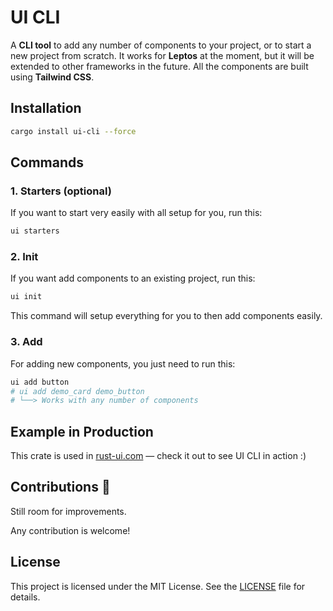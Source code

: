 # UI CLI

A **CLI tool** to add any number of components to your project, or to start a new project from scratch. 
It works for **Leptos** at the moment, but it will be extended to other frameworks in the future. 
All the components are built using **Tailwind CSS**.



## Installation

```bash
cargo install ui-cli --force
```


## Commands

### 1. Starters (optional)

If you want to start very easily with all setup for you, run this:

```bash
ui starters
```


### 2. Init

If you want add components to an existing project, run this:

```bash
ui init
```

This command will setup everything for you to then add components easily.


### 3. Add

For adding new components, you just need to run this:

```bash
ui add button
# ui add demo_card demo_button
# └──> Works with any number of components
```


## Example in Production

This crate is used in [rust-ui.com](https://www.rust-ui.com) — check it out to see UI CLI in action :)





## Contributions 💪

Still room for improvements.

Any contribution is welcome!



## License

This project is licensed under the MIT License. See the [LICENSE](./LICENSE) file for details.
